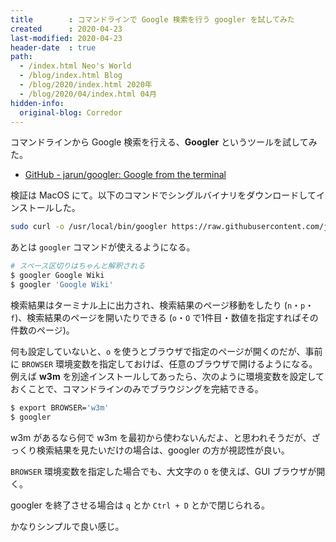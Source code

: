 ```yaml
---
title        : コマンドラインで Google 検索を行う googler を試してみた
created      : 2020-04-23
last-modified: 2020-04-23
header-date  : true
path:
  - /index.html Neo's World
  - /blog/index.html Blog
  - /blog/2020/index.html 2020年
  - /blog/2020/04/index.html 04月
hidden-info:
  original-blog: Corredor
---
```


コマンドラインから Google 検索を行える、**Googler** というツールを試してみた。

- [GitHub - jarun/googler: Google from the terminal](https://github.com/jarun/googler)

検証は MacOS にて。以下のコマンドでシングルバイナリをダウンロードしてインストールした。

```bash
sudo curl -o /usr/local/bin/googler https://raw.githubusercontent.com/jarun/googler/v4.0/googler && sudo chmod +x /usr/local/bin/googler
```

あとは `googler` コマンドが使えるようになる。

```bash
# スペース区切りはちゃんと解釈される
$ googler Google Wiki
$ googler 'Google Wiki'
```

検索結果はターミナル上に出力され、検索結果のページ移動をしたり (`n`・`p`・`f`)、検索結果のページを開いたりできる (`o`・`O` で1件目・数値を指定すればその件数のページ)。

何も設定していないと、`o` を使うとブラウザで指定のページが開くのだが、事前に `BROWSER` 環境変数を指定しておけば、任意のブラウザで開けるようになる。例えば **w3m** を別途インストールしてあったら、次のように環境変数を設定しておくことで、コマンドラインのみでブラウジングを完結できる。

```bash
$ export BROWSER='w3m'
$ googler
```

w3m があるなら何で w3m を最初から使わないんだよ、と思われそうだが、ざっくり検索結果を見たいだけの場合は、googler の方が視認性が良い。

`BROWSER` 環境変数を指定した場合でも、大文字の `O` を使えば、GUI ブラウザが開く。

googler を終了させる場合は `q` とか `Ctrl + D` とかで閉じられる。

かなりシンプルで良い感じ。
